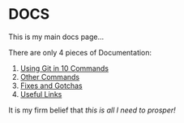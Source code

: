 # DOCS

This is my main docs page...

There are only 4 pieces of Documentation:  

1. [Using Git in 10 Commands](https://github.com/redfrogred/DOCS/blob/main/GIT_DOC.md)
2. [Other Commands](https://github.com/redfrogred/DOCS/blob/main/OTHER_DOC.md)
3. [Fixes and Gotchas](https://github.com/redfrogred/DOCS/blob/main/FIXES_DOC.md)
4. [Useful Links](https://github.com/redfrogred/DOCS/blob/main/LINKS.md)

It is my firm belief that *this is all I need to prosper!*
